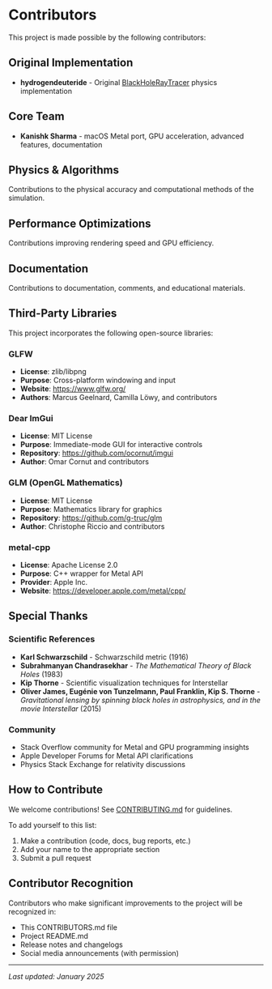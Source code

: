 # Contributors

This project is made possible by the following contributors:

## Original Implementation
- **hydrogendeuteride** - Original [BlackHoleRayTracer](https://github.com/hydrogendeuteride/BlackHoleRayTracer) physics implementation

## Core Team
- **Kanishk Sharma** - macOS Metal port, GPU acceleration, advanced features, documentation

## Physics & Algorithms
Contributions to the physical accuracy and computational methods of the simulation.

## Performance Optimizations
Contributions improving rendering speed and GPU efficiency.

## Documentation
Contributions to documentation, comments, and educational materials.

## Third-Party Libraries

This project incorporates the following open-source libraries:

### GLFW
- **License**: zlib/libpng
- **Purpose**: Cross-platform windowing and input
- **Website**: https://www.glfw.org/
- **Authors**: Marcus Geelnard, Camilla Löwy, and contributors

### Dear ImGui
- **License**: MIT License
- **Purpose**: Immediate-mode GUI for interactive controls
- **Repository**: https://github.com/ocornut/imgui
- **Author**: Omar Cornut and contributors

### GLM (OpenGL Mathematics)
- **License**: MIT License
- **Purpose**: Mathematics library for graphics
- **Repository**: https://github.com/g-truc/glm
- **Author**: Christophe Riccio and contributors

### metal-cpp
- **License**: Apache License 2.0
- **Purpose**: C++ wrapper for Metal API
- **Provider**: Apple Inc.
- **Website**: https://developer.apple.com/metal/cpp/

## Special Thanks

### Scientific References
- **Karl Schwarzschild** - Schwarzschild metric (1916)
- **Subrahmanyan Chandrasekhar** - *The Mathematical Theory of Black Holes* (1983)
- **Kip Thorne** - Scientific visualization techniques for Interstellar
- **Oliver James, Eugénie von Tunzelmann, Paul Franklin, Kip S. Thorne** - *Gravitational lensing by spinning black holes in astrophysics, and in the movie Interstellar* (2015)

### Community
- Stack Overflow community for Metal and GPU programming insights
- Apple Developer Forums for Metal API clarifications
- Physics Stack Exchange for relativity discussions

## How to Contribute

We welcome contributions! See [CONTRIBUTING.md](CONTRIBUTING.md) for guidelines.

To add yourself to this list:
1. Make a contribution (code, docs, bug reports, etc.)
2. Add your name to the appropriate section
3. Submit a pull request

## Contributor Recognition

Contributors who make significant improvements to the project will be recognized in:
- This CONTRIBUTORS.md file
- Project README.md
- Release notes and changelogs
- Social media announcements (with permission)

---

*Last updated: January 2025*
